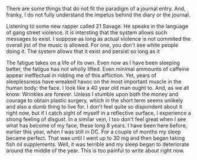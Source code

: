 There are some things that do not fit the paradigm of a journal entry. And, franky, I do not fully understand the impetus behind the diary or the journal.

Listening to some new rapper called 21 Savage. He speaks in the language of gang street violence. It is intersting that the system allows such messages to exist. I suppose as long as actual violence is not commited the overall jist of the music is allowed. For one, you don't see white people doing it. The system allows that it exist and persist so long as it

The fatigue takes on a life of its own. Even now as I have been sleeping better, the fatigue has not wholly lifted. Even minimal ammounts of caffeine appear ineffectual in ridding me of this affliction. Yet, years of sleeplessness have wreaked havoc on the most important muscle in the human body: the face. I look like a 40 year old man ought to. And, as we all know: Wrinkles are forever. Unless I stumble upon both the money and courage to obtain plastic surgery, which in the short term seems unlikely and also a dumb thing to live for.
I don't feel quite so dispondent about it right now, but if I catch sight of myself in a reflective surface, I experience a strong feeling of disgust.
In a similar vein, I too don't feel great when I see what has become of my face, these long 8 years. I have been here before, earlier this year, when I was still in DC. For a couple of months my sleep became perfect. That was until I went up to 30 mg and then began taking fish oil supplements. Well, it was terrible and my sleep began to deteriorate around the middle of the year. This is too painful to write about right now.
